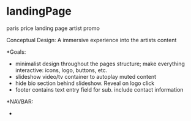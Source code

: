 # landingPage

paris price landing page artist promo

Conceptual Design:
A immersive experience into the artists content

\*Goals:

- minimalist design throughout the pages structure; make everything interactive: icons, logo, buttons, etc.
- slideshow video/tv container to autoplay muted content
- hide bio section behind slideshow. Reveal on logo click
- footer contains text entry field for sub. include contact information

\*NAVBAR:

-
